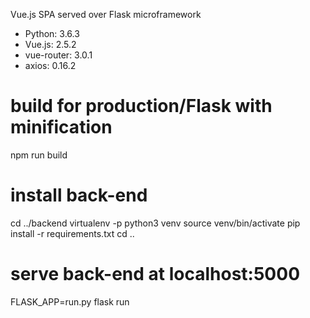 
Vue.js SPA served over Flask microframework

* Python: 3.6.3
* Vue.js: 2.5.2
* vue-router: 3.0.1
* axios: 0.16.2

# build for production/Flask with minification
npm run build


# install back-end
cd ../backend
virtualenv -p python3 venv
source venv/bin/activate
pip install -r requirements.txt
cd ..

# serve back-end at localhost:5000
FLASK_APP=run.py flask run
```

